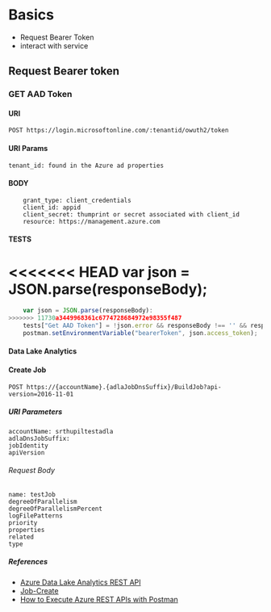 # Basics

- Request Bearer Token
- interact with service

## Request Bearer token

### GET AAD Token

#### URI

    POST https://login.microsoftonline.com/:tenantid/owuth2/token

#### URI Params

    tenant_id: found in the Azure ad properties 

#### BODY

```properties
    grant_type: client_credentials
    client_id: appid
    client_secret: thumprint or secret associated with client_id
    resource: https://management.azure.com
```

#### TESTS

<<<<<<< HEAD
    var json = JSON.parse(responseBody);
=======
```javascript
    var json = JSON.parse(responseBody):
>>>>>>> 11730a3449968361c6774728684972e98355f487
    tests["Get AAD Token"] = !json.error && responseBody !== '' && responseBody !== '{}' && json.access_token !== '';
    postman.setEnvironmentVariable("bearerToken", json.access_token);
```

#### Data Lake Analytics

#### Create Job

```http
POST https://{accountName}.{adlaJobDnsSuffix}/BuildJob?api-version=2016-11-01
```

##### URI Parameters

```properties
accountName: srthupiltestadla
adlaDnsJobSuffix: 
jobIdentity
apiVersion
```

###### Request Body

```properties
name: testJob
degreeOfParallelism
degreeOfParallelismPercent
logFilePatterns
priority
properties
related
type
```

##### References

- [Azure Data Lake Analytics REST API]('https://docs.microsoft.com/en-us/rest/api/datalakeanalytics/')
- [Job-Create]('https://docs.microsoft.com/en-us/rest/api/datalakeanalytics/job/create')
- [How to Execute Azure REST APIs with Postman]('https://youtu.be/ujzrq8Fg9Gc')